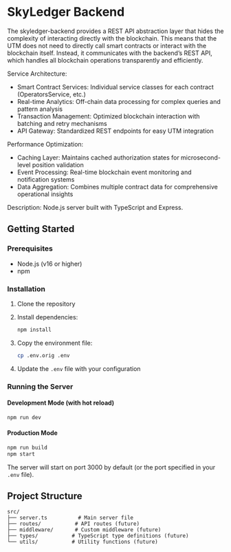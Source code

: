 # SkyLedger Backend

The skyledger-backend provides a REST API abstraction layer that hides the complexity of interacting directly with the blockchain. This means that the UTM does not need to directly call smart contracts or interact with the blockchain itself. Instead, it communicates with the backend’s REST API, which handles all blockchain operations transparently and efficiently. 

Service Architecture:
- Smart Contract Services: Individual service classes for each contract (OperatorsService, etc.)
- Real-time Analytics: Off-chain data processing for complex queries and pattern analysis
- Transaction Management: Optimized blockchain interaction with batching and retry mechanisms
- API Gateway: Standardized REST endpoints for easy UTM integration

Performance Optimization:
- Caching Layer: Maintains cached authorization states for microsecond-level position validation
- Event Processing: Real-time blockchain event monitoring and notification systems
- Data Aggregation: Combines multiple contract data for comprehensive operational insights


Description: Node.js server built with TypeScript and Express. 

## Getting Started

### Prerequisites

- Node.js (v16 or higher)
- npm

### Installation

1. Clone the repository
2. Install dependencies:
   ```bash
   npm install
   ```

3. Copy the environment file:
   ```bash
   cp .env.orig .env
   ```

4. Update the `.env` file with your configuration

### Running the Server

#### Development Mode (with hot reload)
```bash
npm run dev
```

#### Production Mode
```bash
npm run build
npm start
```

The server will start on port 3000 by default (or the port specified in your `.env` file).

## Project Structure

```
src/
├── server.ts          # Main server file
├── routes/           # API routes (future)
├── middleware/       # Custom middleware (future)
├── types/           # TypeScript type definitions (future)
└── utils/           # Utility functions (future)
```
